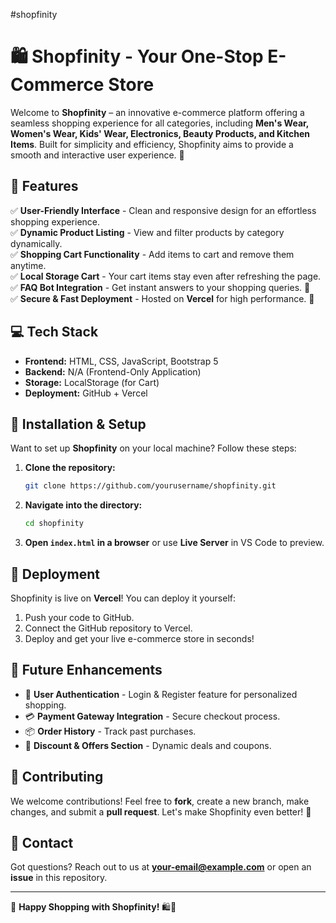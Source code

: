 #shopfinity
<br>
# 🛍️ Shopfinity - Your One-Stop E-Commerce Store

Welcome to **Shopfinity** – an innovative e-commerce platform offering a seamless shopping experience for all categories, including **Men's Wear, Women's Wear, Kids' Wear, Electronics, Beauty Products, and Kitchen Items**. Built for simplicity and efficiency, Shopfinity aims to provide a smooth and interactive user experience. 🎉

## 🌟 Features
✅ **User-Friendly Interface** - Clean and responsive design for an effortless shopping experience.  
✅ **Dynamic Product Listing** - View and filter products by category dynamically.  
✅ **Shopping Cart Functionality** - Add items to cart and remove them anytime.  
✅ **Local Storage Cart** - Your cart items stay even after refreshing the page.  
✅ **FAQ Bot Integration** - Get instant answers to your shopping queries. 🤖  
✅ **Secure & Fast Deployment** - Hosted on **Vercel** for high performance. 🚀  

## 💻 Tech Stack
- **Frontend:** HTML, CSS, JavaScript, Bootstrap 5
- **Backend:** N/A (Frontend-Only Application)
- **Storage:** LocalStorage (for Cart)
- **Deployment:** GitHub + Vercel

## 🔧 Installation & Setup
Want to set up **Shopfinity** on your local machine? Follow these steps:

1. **Clone the repository:**  
   ```sh
   git clone https://github.com/yourusername/shopfinity.git
   ```
2. **Navigate into the directory:**  
   ```sh
   cd shopfinity
   ```
3. **Open `index.html` in a browser** or use **Live Server** in VS Code to preview.

## 🚀 Deployment
Shopfinity is live on **Vercel**! You can deploy it yourself:
1. Push your code to GitHub.
2. Connect the GitHub repository to Vercel.
3. Deploy and get your live e-commerce store in seconds!

## 🎯 Future Enhancements
- 🛒 **User Authentication** - Login & Register feature for personalized shopping.
- 💳 **Payment Gateway Integration** - Secure checkout process.
- 📦 **Order History** - Track past purchases.
- 📢 **Discount & Offers Section** - Dynamic deals and coupons.

## 🤝 Contributing
We welcome contributions! Feel free to **fork**, create a new branch, make changes, and submit a **pull request**. Let's make Shopfinity even better! 🚀

## 📩 Contact
Got questions? Reach out to us at **[your-email@example.com](mailto:your-email@example.com)** or open an **issue** in this repository.

---
💙 **Happy Shopping with Shopfinity!** 🛍️🚀
